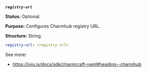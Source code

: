 ***`registry-url`***

**Status:** Optional.

**Purpose:** Configures Charmhub registry URL.

**Structure:** String.

```yaml
registry-url: <registry url>
```

See more:
- https://juju.is/docs/sdk/charmcraft-yaml#heading--charmhub
